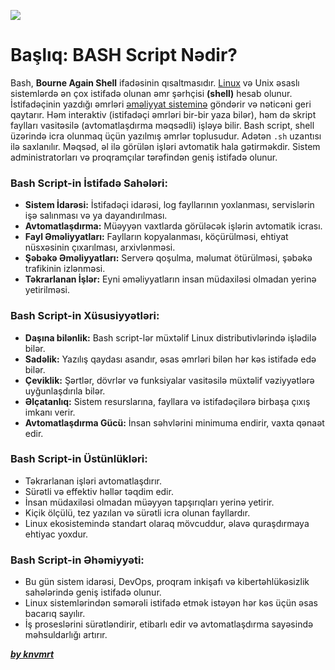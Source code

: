![](../Img/bashscript.avif)

# Başlıq: BASH Script Nədir?

Bash, **Bourne Again Shell** ifadəsinin qısaltmasıdır. [Linux](https://github.com/knvmrt/my-developedia-azerbaijan/blob/master/Docs/POST-1.md) və Unix əsaslı sistemlərdə ən çox istifadə olunan əmr şərhçisi **(shell)** hesab olunur. İstifadəçinin yazdığı əmrləri [əməliyyat sisteminə](https://github.com/knvmrt/my-developedia-azerbaijan/blob/master/Docs/POST-1.md) göndərir və nəticəni geri qaytarır. Həm interaktiv (istifadəçi əmrləri bir-bir yaza bilər), həm də skript faylları vasitəsilə (avtomatlaşdırma məqsədli) işləyə bilir. Bash script, shell üzərində icra olunmaq üçün yazılmış əmrlər toplusudur. Adətən `.sh` uzantısı ilə saxlanılır. Məqsəd, əl ilə görülən işləri avtomatik hala gətirməkdir. Sistem administratorları və proqramçılar tərəfindən geniş istifadə olunur.

### Bash Script-in İstifadə Sahələri:

- **Sistem İdarəsi:** İstifadəçi idarəsi, log fayllarının yoxlanması, servislərin işə salınması və ya dayandırılması.
- **Avtomatlaşdırma:** Müəyyən vaxtlarda görüləcək işlərin avtomatik icrası.
- **Fayl Əməliyyatları:** Faylların kopyalanması, köçürülməsi, ehtiyat nüsxəsinin çıxarılması, arxivlənməsi.
- **Şəbəkə Əməliyyatları:** Serverə qoşulma, məlumat ötürülməsi, şəbəkə trafikinin izlənməsi.
- **Təkrarlanan İşlər:** Eyni əməliyyatların insan müdaxiləsi olmadan yerinə yetirilməsi.

### Bash Script-in Xüsusiyyətləri:

- **Daşına bilənlik:** Bash script-lər müxtəlif Linux distributivlərində işlədilə bilər.
- **Sadəlik:** Yazılış qaydası asandır, əsas əmrləri bilən hər kəs istifadə edə bilər.
- **Çeviklik:** Şərtlər, dövrlər və funksiyalar vasitəsilə müxtəlif vəziyyətlərə uyğunlaşdırıla bilər.
- **Əlçatanlıq:** Sistem resurslarına, fayllara və istifadəçilərə birbaşa çıxış imkanı verir.
- **Avtomatlaşdırma Gücü:** İnsan səhvlərini minimuma endirir, vaxta qənaət edir.

### Bash Script-in Üstünlükləri:

- Təkrarlanan işləri avtomatlaşdırır.
- Sürətli və effektiv həllər təqdim edir.
- İnsan müdaxiləsi olmadan müəyyən tapşırıqları yerinə yetirir.
- Kiçik ölçülü, tez yazılan və sürətli icra olunan fayllardır.
- Linux ekosistemində standart olaraq mövcuddur, əlavə quraşdırmaya ehtiyac yoxdur.

### Bash Script-in Əhəmiyyəti:

- Bu gün sistem idarəsi, DevOps, proqram inkişafı və kibertəhlükəsizlik sahələrində geniş istifadə olunur.
- Linux sistemlərindən səmərəli istifadə etmək istəyən hər kəs üçün əsas bacarıq sayılır.
- İş proseslərini sürətləndirir, etibarlı edir və avtomatlaşdırma sayəsində məhsuldarlığı artırır.


[**_by knvmrt_**](https://github.com/knvmrt)